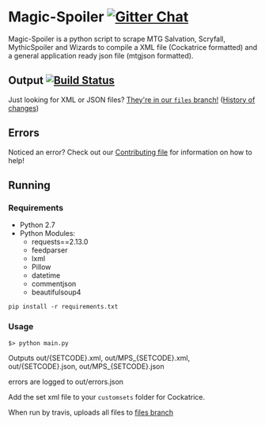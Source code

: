 # Magic-Spoiler [![Gitter Chat](https://img.shields.io/gitter/room/Cockatrice/Magic-Spoiler.svg)](https://gitter.im/Cockatrice/Magic-Spoiler) #

Magic-Spoiler is a python script to scrape MTG Salvation, Scryfall, MythicSpoiler and Wizards to compile a XML file (Cockatrice formatted) and a general application ready json file (mtgjson formatted).

## Output [![Build Status](https://travis-ci.org/Cockatrice/Magic-Spoiler.svg?branch=master)](https://travis-ci.org/Cockatrice/Magic-Spoiler) ##
Just looking for XML or JSON files?  [They're in our `files` branch!](https://github.com/Cockatrice/Magic-Spoiler/tree/files) ([History of changes](https://github.com/Cockatrice/Magic-Spoiler/commits/files))

## Errors ##
Noticed an error?  Check out our [Contributing file](https://github.com/Cockatrice/Magic-Spoiler/blob/master/.github/CONTRIBUTING.md) for information on how to help!

## Running ##

### Requirements ###
 * Python 2.7
 * Python Modules:
   - requests==2.13.0
   - feedparser
   - lxml
   - Pillow
   - datetime
   - commentjson
   - beautifulsoup4

```
pip install -r requirements.txt
```

### Usage ###
 
```
$> python main.py
```

Outputs out/{SETCODE}.xml, out/MPS\_{SETCODE}.xml, out/{SETCODE}.json, out/MPS\_{SETCODE}.json

errors are logged to out/errors.json

Add the set xml file to your `customsets` folder for Cockatrice.

When run by travis, uploads all files to [files branch](https://github.com/Cockatrice/Magic-Spoiler/tree/files)
